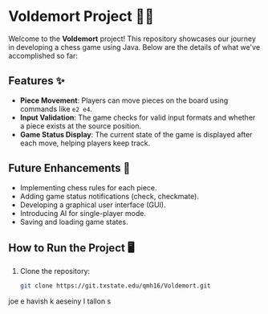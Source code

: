 # Voldemort Project 🧙‍♂️

Welcome to the **Voldemort** project! This repository showcases our journey in developing a chess game using Java. Below are the details of what we've accomplished so far:

## Features ✨

- **Piece Movement**: Players can move pieces on the board using commands like `e2 e4`.
- **Input Validation**: The game checks for valid input formats and whether a piece exists at the source position.
- **Game Status Display**: The current state of the game is displayed after each move, helping players keep track.

## Future Enhancements 🚀

- Implementing chess rules for each piece.
- Adding game status notifications (check, checkmate).
- Developing a graphical user interface (GUI).
- Introducing AI for single-player mode.
- Saving and loading game states.

## How to Run the Project 🖥️

1. Clone the repository:
   ```bash
   git clone https://git.txstate.edu/qmh16/Voldemort.git


joe e havish k aeseiny I  tallon s
